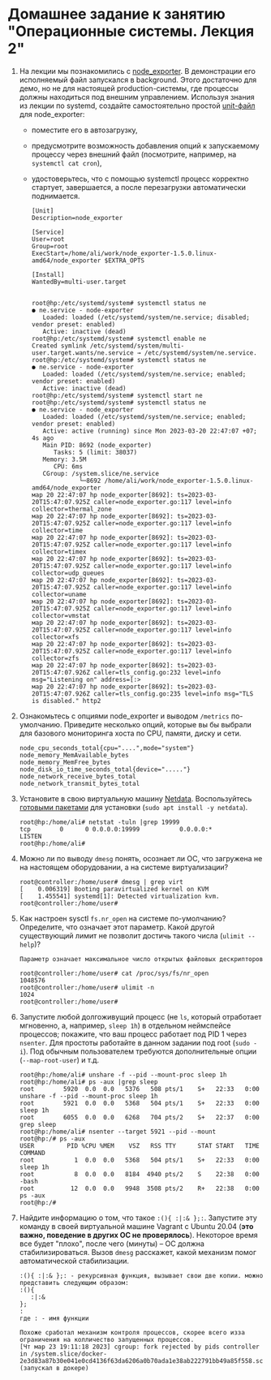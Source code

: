 # Домашнее задание к занятию "Операционные системы. Лекция 2"


1. На лекции мы познакомились с [node_exporter](https://github.com/prometheus/node_exporter/releases). В демонстрации его исполняемый файл запускался в background. Этого достаточно для демо, но не для настоящей production-системы, где процессы должны находиться под внешним управлением. Используя знания из лекции по systemd, создайте самостоятельно простой [unit-файл](https://www.freedesktop.org/software/systemd/man/systemd.service.html) для node_exporter:

    * поместите его в автозагрузку,
    * предусмотрите возможность добавления опций к запускаемому процессу через внешний файл (посмотрите, например, на `systemctl cat cron`),
    * удостоверьтесь, что с помощью systemctl процесс корректно стартует, завершается, а после перезагрузки автоматически поднимается.

         ```
         [Unit]
         Description=node_exporter
         
         [Service]
         User=root
         Group=root
         ExecStart=/home/ali/work/node_exporter-1.5.0.linux-amd64/node_exporter $EXTRA_OPTS
         
         [Install]
         WantedBy=multi-user.target
         
         
         root@hp:/etc/systemd/system# systemctl status ne
         ● ne.service - node-exporter
            Loaded: loaded (/etc/systemd/system/ne.service; disabled; vendor preset: enabled)
            Active: inactive (dead)
         root@hp:/etc/systemd/system# systemctl enable ne
         Created symlink /etc/systemd/system/multi-user.target.wants/ne.service → /etc/systemd/system/ne.service.
         root@hp:/etc/systemd/system# systemctl status ne
         ● ne.service - node-exporter
            Loaded: loaded (/etc/systemd/system/ne.service; enabled; vendor preset: enabled)
            Active: inactive (dead)
         root@hp:/etc/systemd/system# systemctl start ne
         root@hp:/etc/systemd/system# systemctl status ne
         ● ne.service - node_exporter
            Loaded: loaded (/etc/systemd/system/ne.service; enabled; vendor preset: enabled)
            Active: active (running) since Mon 2023-03-20 22:47:07 +07; 4s ago
            Main PID: 8692 (node_exporter)
               Tasks: 5 (limit: 38037)
            Memory: 3.5M
               CPU: 6ms
            CGroup: /system.slice/ne.service
                      └─8692 /home/ali/work/node_exporter-1.5.0.linux-amd64/node_exporter
      мар 20 22:47:07 hp node_exporter[8692]: ts=2023-03-20T15:47:07.925Z caller=node_exporter.go:117 level=info collector=thermal_zone
      мар 20 22:47:07 hp node_exporter[8692]: ts=2023-03-20T15:47:07.925Z caller=node_exporter.go:117 level=info collector=time
      мар 20 22:47:07 hp node_exporter[8692]: ts=2023-03-20T15:47:07.925Z caller=node_exporter.go:117 level=info collector=timex
      мар 20 22:47:07 hp node_exporter[8692]: ts=2023-03-20T15:47:07.925Z caller=node_exporter.go:117 level=info collector=udp_queues
      мар 20 22:47:07 hp node_exporter[8692]: ts=2023-03-20T15:47:07.925Z caller=node_exporter.go:117 level=info collector=uname
      мар 20 22:47:07 hp node_exporter[8692]: ts=2023-03-20T15:47:07.925Z caller=node_exporter.go:117 level=info collector=vmstat
      мар 20 22:47:07 hp node_exporter[8692]: ts=2023-03-20T15:47:07.925Z caller=node_exporter.go:117 level=info collector=xfs
      мар 20 22:47:07 hp node_exporter[8692]: ts=2023-03-20T15:47:07.925Z caller=node_exporter.go:117 level=info collector=zfs
      мар 20 22:47:07 hp node_exporter[8692]: ts=2023-03-20T15:47:07.926Z caller=tls_config.go:232 level=info msg="Listening on" address=[:>
      мар 20 22:47:07 hp node_exporter[8692]: ts=2023-03-20T15:47:07.926Z caller=tls_config.go:235 level=info msg="TLS is disabled." http2
      ```


2. Ознакомьтесь с опциями node_exporter и выводом `/metrics` по-умолчанию. Приведите несколько опций, которые вы бы выбрали для базового мониторинга хоста по CPU, памяти, диску и сети.
     ```
     node_cpu_seconds_total{cpu="....",mode="system"}
     node_memory_MemAvailable_bytes
     node_memory_MemFree_bytes
     node_disk_io_time_seconds_total{device="....."}
     node_network_receive_bytes_total
     node_network_transmit_bytes_total
     ```

3. Установите в свою виртуальную машину [Netdata](https://github.com/netdata/netdata). Воспользуйтесь [готовыми пакетами](https://packagecloud.io/netdata/netdata/install) для установки (`sudo apt install -y netdata`). 

   ```
   root@hp:/home/ali# netstat -tuln |grep 19999
   tcp        0      0 0.0.0.0:19999           0.0.0.0:*               LISTEN     
   root@hp:/home/ali# 

   ```

4. Можно ли по выводу `dmesg` понять, осознает ли ОС, что загружена не на настоящем оборудовании, а на системе виртуализации?

   ```
   root@controller:/home/user# dmesg | grep virt
   [    0.006319] Booting paravirtualized kernel on KVM
   [    1.455541] systemd[1]: Detected virtualization kvm.
   root@controller:/home/user# 

   ```

5. Как настроен sysctl `fs.nr_open` на системе по-умолчанию? Определите, что означает этот параметр. Какой другой существующий лимит не позволит достичь такого числа (`ulimit --help`)?
   ```
   Параметр означает максимальное число открытых файловых дескрипторов
   
   root@controller:/home/user# cat /proc/sys/fs/nr_open 
   1048576
   root@controller:/home/user# ulimit -n
   1024
   root@controller:/home/user# 
   
   ```

6. Запустите любой долгоживущий процесс (не `ls`, который отработает мгновенно, а, например, `sleep 1h`) в отдельном неймспейсе процессов; покажите, что ваш процесс работает под PID 1 через `nsenter`. Для простоты работайте в данном задании под root (`sudo -i`). Под обычным пользователем требуются дополнительные опции (`--map-root-user`) и т.д.

   ```
   root@hp:/home/ali# unshare -f --pid --mount-proc sleep 1h
   root@hp:/home/ali# ps -aux |grep sleep 
   root        5920  0.0  0.0   5376   508 pts/1    S+   22:33   0:00 unshare -f --pid --mount-proc sleep 1h
   root        5921  0.0  0.0   5368   504 pts/1    S+   22:33   0:00 sleep 1h
   root        6055  0.0  0.0   6268   704 pts/2    S+   22:37   0:00 grep sleep
   root@hp:/home/ali# nsenter --target 5921 --pid --mount
   root@hp:/# ps -aux
   USER         PID %CPU %MEM    VSZ   RSS TTY      STAT START   TIME COMMAND
   root           1  0.0  0.0   5368   504 pts/1    S+   22:33   0:00 sleep 1h
   root           8  0.0  0.0   8184  4940 pts/2    S    22:38   0:00 -bash
   root          12  0.0  0.0   9948  3508 pts/2    R+   22:38   0:00 ps -aux
   root@hp:/# 
   ```

7. Найдите информацию о том, что такое `:(){ :|:& };:`. Запустите эту команду в своей виртуальной машине Vagrant с Ubuntu 20.04 (**это важно, поведение в других ОС не проверялось**). Некоторое время все будет "плохо", после чего (минуты) – ОС должна стабилизироваться. Вызов `dmesg` расскажет, какой механизм помог автоматической стабилизации.  
   ```
   :(){ :|:& };: - рекурсивная функция, вызывает свои две копии. можно представить следующим образом:
   :(){ 
      :|:& 
   };
   :
   где : - имя функции
   
   Похоже сработал механизм контроля процессов, скорее всего изза ограничения на колличество запущенных процессов.
   [Чт мар 23 19:11:18 2023] cgroup: fork rejected by pids controller in /system.slice/docker-2e3d83a87b30e041e0cd4136f63da6206a0b70ada1e38ab222791bb49a85f558.scope (запускал в докере)

   ```



